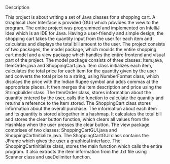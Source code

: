 Description


This project is about writing a set of Java classes for a shopping cart. A Graphical User Interface is provided (GUI) which provides the view to the program. 
The entire project was programmed and implemented on IntelliJ Idea which is an IDE for Java. Having a user-friendly and simple design, the shopping cart takes the quantity input from the user for each item and calculates and displays the total bill amount to the user. The project consists of two packages, the model package, which moulds the entire shopping cart model and a view package which handles the entire frontend and visual part of the project.
The model package consists of three classes: Item.java, ItemOrder.java and ShoppingCart.java. Item class initializes each item, calculates the total price for each item for the quantity given by the user and converts the total price to a string, using NumberFormat class, which displays the price with the Indian Rupee symbol and adds commas at the appropriate places. It then merges the item description and price using the Stringbuilder class. The ItemOrder class, stores information about the quantity entered by the user, calls the function to calculate the quantity and returns a reference to the Item stored. 
The ShoppingCart class stores information about the overall purchase. The information about each item and its quantity is stored altogether in a hashmap. It calculates the total bill and stores the clear button function, which clears all values from the HashMap when the user presses the clear button.
The view package comprises of two classes: ShoppingCartGUI.java and ShoppingCartInitialize.java. The ShoppingCartGUI class contains the JFrame which gives the user a graphical interface. The ShoppingCartInitialize class, stores the main function which calls the entire program. It also extracts the item information from the .txt file using Scanner class and useDelimiter function.













